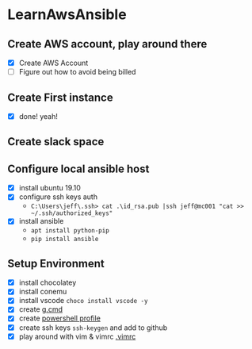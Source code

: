 # LearnAwsAnsible

## Create AWS account, play around there
- [x] Create AWS Account
- [ ] Figure out how to avoid being billed

## Create First instance
- [x] done! yeah!

## Create slack space


## Configure local ansible host
- [x] install ubuntu 19.10
- [x] configure ssh keys auth
  - ```C:\Users\jeff\.ssh> cat .\id_rsa.pub |ssh jeff@mc001 "cat >> ~/.ssh/authorized_keys"```
- [x] install ansible
  - ```apt install python-pip```
  - ```pip install ansible```

## Setup Environment

- [x] install chocolatey
- [x] install conemu
- [x] install vscode ```choco install vscode -y```
- [x] create [g.cmd](./files/g.cmd)
- [x] create [powershell profile](./files/Microsoft.PowerShell_profile.ps1)
- [x] create ssh keys ```ssh-keygen``` and add to github
- [x] play around with vim & vimrc [.vimrc](./files/.vimrc)
